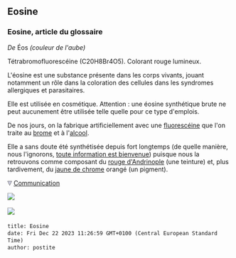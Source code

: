 ## Eosine
### Eosine, article du glossaire
 _De_ Éos _(couleur de l'aube)_

Tétrabromofluorescéine (C20H8Br4O5). Colorant rouge lumineux.

L'éosine est une substance présente dans les corps vivants, jouant notamment un rôle dans la coloration des cellules dans les syndromes allergiques et parasitaires.

Elle est utilisée en cosmétique. Attention : une éosine synthétique brute ne peut aucunement être utilisée telle quelle pour ce type d'emplois.

De nos jours, on la fabrique artificiellement avec une [fluorescéine](fluoresceine.html) que l'on traite au [brome](annexe1.html#br) et à l'[alcool](alcool.html).

Elle a sans doute été synthétisée depuis fort longtemps (de quelle manière, nous l'ignorons, [toute information est bienvenue](ecrire.html)) puisque nous la retrouvons comme composant du [rouge d'Andrinople](rouges.html#lerougedandrinople) (une teinture) et, plus tardivement, du [jaune de chrome](jaunes.html#lesjaunesdechrome) orangé (un pigment).



![](images/flechebas.gif) [Communication](http://www.artrealite.com/annonceurs.htm) 

[![](https://cbonvin.fr/sites/regie.artrealite.com/visuels/campagne1.png)](index-2.html#20131014)

![](https://cbonvin.fr/sites/regie.artrealite.com/visuels/campagne2.png)
```
title: Eosine
date: Fri Dec 22 2023 11:26:59 GMT+0100 (Central European Standard Time)
author: postite
```
